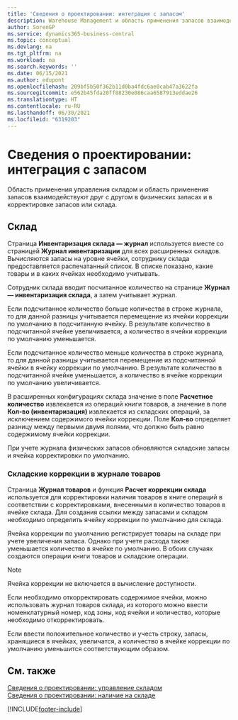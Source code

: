 ```yaml
---
title: 'Сведения о проектировании: интеграция с запасом'
description: Warehouse Management и область применения запасов взаимодействуют друг с другом в физических запасах и в корректировке запасов или склада.
author: SorenGP
ms.service: dynamics365-business-central
ms.topic: conceptual
ms.devlang: na
ms.tgt_pltfrm: na
ms.workload: na
ms.search.keywords: ''
ms.date: 06/15/2021
ms.author: edupont
ms.openlocfilehash: 209bf5b50f362b11d0ba4fdc6ae0cab47a3622fa
ms.sourcegitcommit: e562b45fda20ff88230e086caa6587913eddae26
ms.translationtype: HT
ms.contentlocale: ru-RU
ms.lasthandoff: 06/30/2021
ms.locfileid: "6319203"
---
```

# <a name="design-details-integration-with-inventory"></a>Сведения о проектировании: интеграция с запасом
Область применения управления складом и область применения запасов взаимодействуют друг с другом в физических запасах и в корректировке запасов или склада.  
  
## <a name="physical-inventory"></a>Склад  
 Страница **Инвентаризация склада — журнал** используется вместе со страницей **Журнал инвентаризации** для всех расширенных складов. Вычисляются запасы на уровне ячейки, сотруднику склада предоставляется распечатанный список. В списке показано, какие товары и в каких ячейках необходимо учитывать.  
  
 Сотрудник склада вводит посчитанное количество на странице **Журнал — инвентаризация склада**, а затем учитывает журнал.  
  
 Если подсчитанное количество больше количества в строке журнала, то для данной разницы учитывается перемещение из ячейки коррекции по умолчанию в подсчитанную ячейку. В результате количество в подсчитанной ячейке увеличивается, а количество в ячейки коррекции по умолчанию уменьшается.  
  
 Если подсчитанное количество меньше количества в строке журнала, то для данной разницы учитывается перемещение из подсчитанной ячейки в ячейку коррекции по умолчанию. В результате количество в подсчитанной ячейке уменьшается, а количество в ячейке коррекции по умолчанию увеличивается.  
  
 В расширенных конфигурациях склада значение в поле **Расчетное количество** извлекается из операций книги товаров, а значение в поле **Кол-во (инвентаризация)** извлекается из складских операций, за исключением содержимого ячейки коррекции. Поле **Кол-во** определяет разницу между первыми двумя полями, что должно быть равно содержимому ячейки коррекции.  
  
 При учете журнала физических запасов обновляются складские запасы и ячейка корректировки по умолчанию.  
  
### <a name="warehouse-adjustments-to-the-item-ledger"></a>Складские коррекции в журнале товаров  
 Страница **Журнал товаров** и функция **Расчет коррекции склада** используется для корректировки наличия товаров в книге операций в соответствии с корректировками, внесенными в количество товаров в ячейке склада. Для создания ссылки между запасами и складом необходимо определить ячейку коррекции по умолчанию для склада.  
  
 Ячейка коррекции по умолчанию регистрирует товары на складе при учете увеличения запаса. Однако при учете расхода также уменьшается количество в ячейке по умолчанию. В обоих случаях создаются операции книги товаров и складские операции.  
  
> [!NOTE]  
>  Ячейка коррекции не включается в вычисление доступности.  
  
 Если необходимо откорректировать содержимое ячейки, можно использовать журнал товаров склада, из которого можно ввести номенклатурный номер, код зоны, код ячейки и количество, которые необходимо откорректировать.  
  
 Если ввести положительное количество и учесть строку, запасы, хранящиеся в ячейках, увеличатся, а количество в ячейке коррекции по умолчанию уменьшится соответствующим образом.  
  
## <a name="see-also"></a>См. также  
 [Сведения о проектировании: управление складом](design-details-warehouse-management.md)   
 [Сведения о проектировании: наличие на складе](design-details-availability-in-the-warehouse.md)

[!INCLUDE[footer-include](includes/footer-banner.md)]